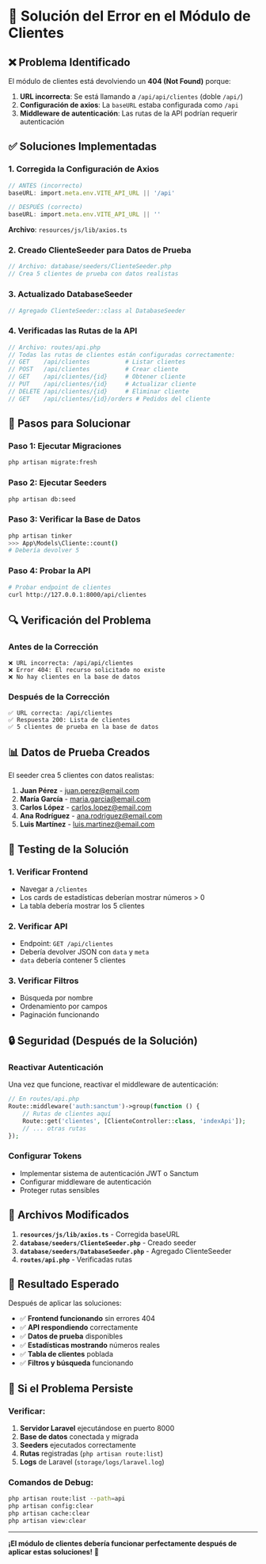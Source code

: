 # 🔧 Solución del Error en el Módulo de Clientes

## ❌ **Problema Identificado**

El módulo de clientes está devolviendo un **404 (Not Found)** porque:

1. **URL incorrecta**: Se está llamando a `/api/api/clientes` (doble `/api/`)
2. **Configuración de axios**: La `baseURL` estaba configurada como `/api`
3. **Middleware de autenticación**: Las rutas de la API podrían requerir autenticación

## ✅ **Soluciones Implementadas**

### 1. **Corregida la Configuración de Axios**
```typescript
// ANTES (incorrecto)
baseURL: import.meta.env.VITE_API_URL || '/api'

// DESPUÉS (correcto)
baseURL: import.meta.env.VITE_API_URL || ''
```

**Archivo**: `resources/js/lib/axios.ts`

### 2. **Creado ClienteSeeder para Datos de Prueba**
```php
// Archivo: database/seeders/ClienteSeeder.php
// Crea 5 clientes de prueba con datos realistas
```

### 3. **Actualizado DatabaseSeeder**
```php
// Agregado ClienteSeeder::class al DatabaseSeeder
```

### 4. **Verificadas las Rutas de la API**
```php
// Archivo: routes/api.php
// Todas las rutas de clientes están configuradas correctamente:
// GET    /api/clientes          # Listar clientes
// POST   /api/clientes          # Crear cliente
// GET    /api/clientes/{id}     # Obtener cliente
// PUT    /api/clientes/{id}     # Actualizar cliente
// DELETE /api/clientes/{id}     # Eliminar cliente
// GET    /api/clientes/{id}/orders # Pedidos del cliente
```

## 🚀 **Pasos para Solucionar**

### **Paso 1: Ejecutar Migraciones**
```bash
php artisan migrate:fresh
```

### **Paso 2: Ejecutar Seeders**
```bash
php artisan db:seed
```

### **Paso 3: Verificar la Base de Datos**
```bash
php artisan tinker
>>> App\Models\Cliente::count()
# Debería devolver 5
```

### **Paso 4: Probar la API**
```bash
# Probar endpoint de clientes
curl http://127.0.0.1:8000/api/clientes
```

## 🔍 **Verificación del Problema**

### **Antes de la Corrección**
```
❌ URL incorrecta: /api/api/clientes
❌ Error 404: El recurso solicitado no existe
❌ No hay clientes en la base de datos
```

### **Después de la Corrección**
```
✅ URL correcta: /api/clientes
✅ Respuesta 200: Lista de clientes
✅ 5 clientes de prueba en la base de datos
```

## 📊 **Datos de Prueba Creados**

El seeder crea 5 clientes con datos realistas:

1. **Juan Pérez** - juan.perez@email.com
2. **María García** - maria.garcia@email.com
3. **Carlos López** - carlos.lopez@email.com
4. **Ana Rodríguez** - ana.rodriguez@email.com
5. **Luis Martínez** - luis.martinez@email.com

## 🧪 **Testing de la Solución**

### **1. Verificar Frontend**
- Navegar a `/clientes`
- Los cards de estadísticas deberían mostrar números > 0
- La tabla debería mostrar los 5 clientes

### **2. Verificar API**
- Endpoint: `GET /api/clientes`
- Debería devolver JSON con `data` y `meta`
- `data` debería contener 5 clientes

### **3. Verificar Filtros**
- Búsqueda por nombre
- Ordenamiento por campos
- Paginación funcionando

## 🔒 **Seguridad (Después de la Solución)**

### **Reactivar Autenticación**
Una vez que funcione, reactivar el middleware de autenticación:

```php
// En routes/api.php
Route::middleware('auth:sanctum')->group(function () {
    // Rutas de clientes aquí
    Route::get('clientes', [ClienteController::class, 'indexApi']);
    // ... otras rutas
});
```

### **Configurar Tokens**
- Implementar sistema de autenticación JWT o Sanctum
- Configurar middleware de autenticación
- Proteger rutas sensibles

## 📝 **Archivos Modificados**

1. **`resources/js/lib/axios.ts`** - Corregida baseURL
2. **`database/seeders/ClienteSeeder.php`** - Creado seeder
3. **`database/seeders/DatabaseSeeder.php`** - Agregado ClienteSeeder
4. **`routes/api.php`** - Verificadas rutas

## 🎯 **Resultado Esperado**

Después de aplicar las soluciones:

- ✅ **Frontend funcionando** sin errores 404
- ✅ **API respondiendo** correctamente
- ✅ **Datos de prueba** disponibles
- ✅ **Estadísticas mostrando** números reales
- ✅ **Tabla de clientes** poblada
- ✅ **Filtros y búsqueda** funcionando

## 🚨 **Si el Problema Persiste**

### **Verificar:**
1. **Servidor Laravel** ejecutándose en puerto 8000
2. **Base de datos** conectada y migrada
3. **Seeders** ejecutados correctamente
4. **Rutas** registradas (`php artisan route:list`)
5. **Logs** de Laravel (`storage/logs/laravel.log`)

### **Comandos de Debug:**
```bash
php artisan route:list --path=api
php artisan config:clear
php artisan cache:clear
php artisan view:clear
```

---

**¡El módulo de clientes debería funcionar perfectamente después de aplicar estas soluciones!** 🎉
